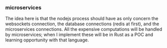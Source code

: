 ### microservices


The idea here is that the nodejs process should have as only concern the websockets connection, the database connections (redis at first), and the microservices connections.  All the expensive computations will be handled by microservices; when I implement these will be in Rust as a POC and learning opportunity with that language.
